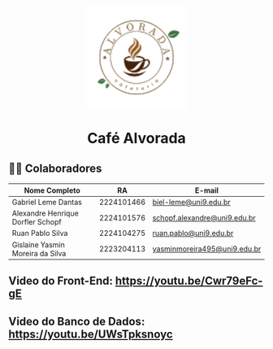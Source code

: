 <p align="center">
  <img src="Public/logoalvorada.png" alt="Alvorada" width="200"/>
</p>

<h1 align="center">Café Alvorada</h1>

## 👨‍💻 Colaboradores

| Nome Completo                            | RA         | E-mail                         |
|------------------------------------------|------------|--------------------------------|
| Gabriel Leme Dantas                      | 2224101466 | biel-leme@uni9.edu.br          |
| Alexandre Henrique Dorfler Schopf        | 2224101576 | schopf.alexandre@uni9.edu.br   |
| Ruan Pablo Silva                         | 2224104275 | ruan.pablo@uni9.edu.br         |
| Gislaine Yasmin Moreira da Silva         | 2223204113 | yasminmoreira495@uni9.edu.br   |

## Video do Front-End: https://youtu.be/Cwr79eFc-gE 

## Video do Banco de Dados: https://youtu.be/UWsTpksnoyc
